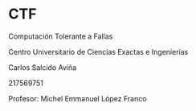# CTF
Computación Tolerante a Fallas

Centro Universitario de Ciencias Exactas e Ingenierías

Carlos Salcido Aviña 

217569751

Profesor: Michel Emmanuel López Franco

